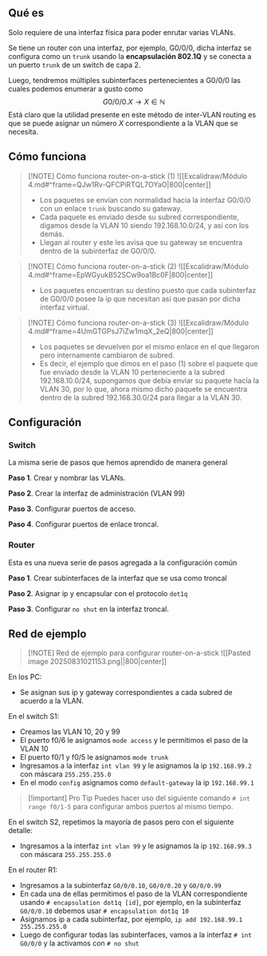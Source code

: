 ## Qué es

Solo requiere de una interfaz física para poder enrutar varias VLANs.

Se tiene un router con una interfaz, por ejemplo, G0/0/0, dicha interfaz se configura como un `trunk` usando la **encapsulación 802.1Q** y se conecta a un puerto `trunk` de un switch de capa 2.

Luego, tendremos múltiples subinterfaces pertenecientes a G0/0/0 las cuales podemos enumerar a gusto como $$G0/0/0.X \rightarrow X \in \mathbb{N}$$
Está claro que la utilidad presente en este método de inter-VLAN routing es que se puede asignar un número $X$ correspondiente a la VLAN que se necesita.

## Cómo funciona

> [!NOTE] Cómo funciona router-on-a-stick (1)
> ![[Excalidraw/Módulo 4.md#^frame=QJw1Rv-QFCPiRTQL7OYaO|800|center]]
> - Los paquetes se envían con normalidad hacia la interfaz G0/0/0 con un enlace `trunk` buscando su gateway.
> - Cada paquete es enviado desde su subred correspondiente, digamos desde la VLAN 10 siendo 192.168.10.0/24, y así con los demás.
> - Llegan al router y este les avisa que su gateway se encuentra dentro de la subinterfaz de G0/0/0.


> [!NOTE] Cómo funciona router-on-a-stick (2)
> ![[Excalidraw/Módulo 4.md#^frame=EpWGyukB52SCw9oa1Bc0F|800|center]]
> - Los paquetes encuentran su destino puesto que cada subinterfaz de G0/0/0 posee la ip que necesitan así que pasan por dicha interfaz virtual.


> [!NOTE] Cómo funciona router-on-a-stick (3)
> ![[Excalidraw/Módulo 4.md#^frame=4UmGTGPsJ7iZw1mqX_2eQ|800|center]]
> - Los paquetes se devuelven por el mismo enlace en el que llegaron pero internamente cambiaron de subred.
> - Es decir, el ejemplo que dimos en el paso (1) sobre el paquete que fue enviado desde la VLAN 10 perteneciente a la subred 192.168.10.0/24, supongamos que debía enviar su paquete hacía la VLAN 30, por lo que, ahora mismo dicho paquete se encuentra dentro de la subred 192.168.30.0/24 para llegar a la VLAN 30.


## Configuración

### Switch

La misma serie de pasos que hemos aprendido de manera general

**Paso 1**. Crear y nombrar las VLANs.

**Paso 2**. Crear la interfaz de administración (VLAN 99)

**Paso 3**. Configurar puertos de acceso.

**Paso 4**. Configurar puertos de enlace troncal.

### Router

Esta es una nueva serie de pasos agregada a la configuración común

**Paso 1**. Crear subinterfaces de la interfaz que se usa como troncal

**Paso 2**. Asignar ip y encapsular con el protocolo `dot1q`

**Paso 3**. Configurar `no shut` en la interfaz troncal.

## Red de ejemplo

> [!NOTE] Red de ejemplo para configurar router-on-a-stick
> ![[Pasted image 20250831021153.png||800|center]]

En los PC:

- Se asignan sus ip y gateway correspondientes a cada subred de acuerdo a la VLAN.

En el switch S1:

- Creamos las VLAN 10, 20 y 99
- El puerto f0/6 le asignamos `mode access` y le permitimos el paso de la VLAN 10
- El puerto f0/1 y f0/5 le asignamos `mode trunk`
- Ingresamos a la interfaz `int vlan 99` y le asignamos la ip `192.168.99.2` con máscara `255.255.255.0`
- En el modo `config` asignamos como `default-gateway` la ip `192.168.99.1`

> [!important] Pro Tip
> Puedes hacer uso del siguiente comando `# int range f0/1-5` para configurar ambos puertos al mismo tiempo.

En el switch S2, repetimos la mayoría de pasos pero con el siguiente detalle:

- Ingresamos a la interfaz `int vlan 99` y le asignamos la ip `192.168.99.3` con máscara `255.255.255.0`

En el router R1:

- Ingresamos a la subinterfaz ``G0/0/0.10``, ``G0/0/0.20`` y ``G0/0/0.99``
- En cada una de ellas permitimos el paso de la VLAN correspondiente usando `# encapsulation dot1q [id]`, por ejemplo, en la subinterfaz `G0/0/0.10` debemos usar `# encapsulation dot1q 10`
- Asignamos ip a cada subinterfaz, por ejemplo, `ip add 192.168.99.1 255.255.255.0`
- Luego de configurar todas las subinterfaces, vamos a la interfaz `# int G0/0/0` y la activamos con `# no shut`
